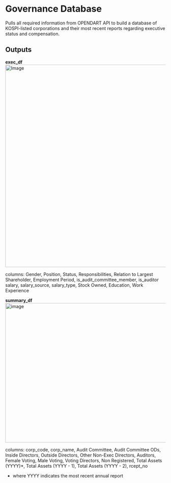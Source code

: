 # Governance Database 

Pulls all required information from OPENDART API to build a database of KOSPI-listed corporations and their most recent reports regarding executive status and compensation. 

## Outputs 

**exec_df**
<img width="1640" height="637" alt="Image" src="https://github.com/user-attachments/assets/3b92f29a-696b-4c9c-8421-1ca4d016c4b1" />

columns:	Gender, Position, Status, Responsibilities, Relation to Largest Shareholder, Employment Period, is_audit_committee_member, is_auditor	salary, salary_source, salary_type, Stock Owned, Education, Work Experience 

**summary_df**
<img width="1577" height="439" alt="image" src="https://github.com/user-attachments/assets/3f2f94f6-a8a0-47de-bd86-50482f0cd634" />

columns: 	corp_code, corp_name,	Audit Committee,	Audit Committee ODs,	Inside Directors,	Outside Directors,	Other Non-Exec Directors,	Auditors,	Female Voting,	Male Voting,	Voting Directors,	Non Registered,	Total Assets (YYYY)*,	Total Assets (YYYY - 1),	Total Assets (YYYY - 2),	rcept_no

* where YYYY indicates the most recent annual report
